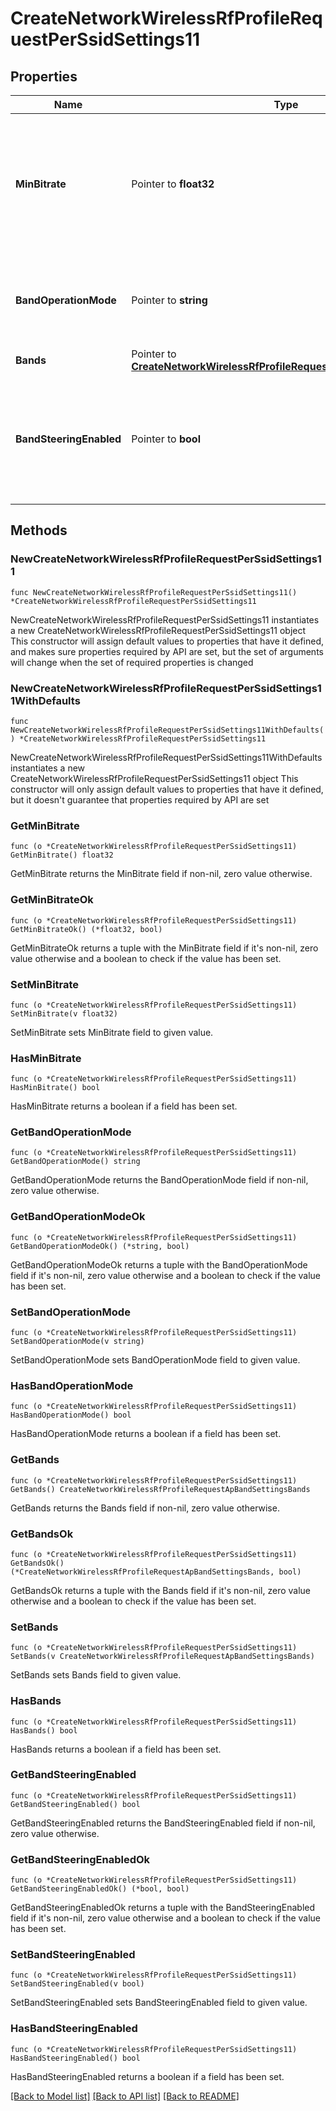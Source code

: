 # CreateNetworkWirelessRfProfileRequestPerSsidSettings11

## Properties

Name | Type | Description | Notes
------------ | ------------- | ------------- | -------------
**MinBitrate** | Pointer to **float32** | Sets min bitrate (Mbps) of this SSID. Can be one of &#39;1&#39;, &#39;2&#39;, &#39;5.5&#39;, &#39;6&#39;, &#39;9&#39;, &#39;11&#39;, &#39;12&#39;, &#39;18&#39;, &#39;24&#39;, &#39;36&#39;, &#39;48&#39; or &#39;54&#39;. | [optional] 
**BandOperationMode** | Pointer to **string** | Choice between &#39;dual&#39;, &#39;2.4ghz&#39;, &#39;5ghz&#39;, &#39;6ghz&#39; or &#39;multi&#39;. | [optional] 
**Bands** | Pointer to [**CreateNetworkWirelessRfProfileRequestApBandSettingsBands**](CreateNetworkWirelessRfProfileRequestApBandSettingsBands.md) |  | [optional] 
**BandSteeringEnabled** | Pointer to **bool** | Steers client to most open band between 2.4 GHz and 5 GHz. Can be either true or false. | [optional] 

## Methods

### NewCreateNetworkWirelessRfProfileRequestPerSsidSettings11

`func NewCreateNetworkWirelessRfProfileRequestPerSsidSettings11() *CreateNetworkWirelessRfProfileRequestPerSsidSettings11`

NewCreateNetworkWirelessRfProfileRequestPerSsidSettings11 instantiates a new CreateNetworkWirelessRfProfileRequestPerSsidSettings11 object
This constructor will assign default values to properties that have it defined,
and makes sure properties required by API are set, but the set of arguments
will change when the set of required properties is changed

### NewCreateNetworkWirelessRfProfileRequestPerSsidSettings11WithDefaults

`func NewCreateNetworkWirelessRfProfileRequestPerSsidSettings11WithDefaults() *CreateNetworkWirelessRfProfileRequestPerSsidSettings11`

NewCreateNetworkWirelessRfProfileRequestPerSsidSettings11WithDefaults instantiates a new CreateNetworkWirelessRfProfileRequestPerSsidSettings11 object
This constructor will only assign default values to properties that have it defined,
but it doesn't guarantee that properties required by API are set

### GetMinBitrate

`func (o *CreateNetworkWirelessRfProfileRequestPerSsidSettings11) GetMinBitrate() float32`

GetMinBitrate returns the MinBitrate field if non-nil, zero value otherwise.

### GetMinBitrateOk

`func (o *CreateNetworkWirelessRfProfileRequestPerSsidSettings11) GetMinBitrateOk() (*float32, bool)`

GetMinBitrateOk returns a tuple with the MinBitrate field if it's non-nil, zero value otherwise
and a boolean to check if the value has been set.

### SetMinBitrate

`func (o *CreateNetworkWirelessRfProfileRequestPerSsidSettings11) SetMinBitrate(v float32)`

SetMinBitrate sets MinBitrate field to given value.

### HasMinBitrate

`func (o *CreateNetworkWirelessRfProfileRequestPerSsidSettings11) HasMinBitrate() bool`

HasMinBitrate returns a boolean if a field has been set.

### GetBandOperationMode

`func (o *CreateNetworkWirelessRfProfileRequestPerSsidSettings11) GetBandOperationMode() string`

GetBandOperationMode returns the BandOperationMode field if non-nil, zero value otherwise.

### GetBandOperationModeOk

`func (o *CreateNetworkWirelessRfProfileRequestPerSsidSettings11) GetBandOperationModeOk() (*string, bool)`

GetBandOperationModeOk returns a tuple with the BandOperationMode field if it's non-nil, zero value otherwise
and a boolean to check if the value has been set.

### SetBandOperationMode

`func (o *CreateNetworkWirelessRfProfileRequestPerSsidSettings11) SetBandOperationMode(v string)`

SetBandOperationMode sets BandOperationMode field to given value.

### HasBandOperationMode

`func (o *CreateNetworkWirelessRfProfileRequestPerSsidSettings11) HasBandOperationMode() bool`

HasBandOperationMode returns a boolean if a field has been set.

### GetBands

`func (o *CreateNetworkWirelessRfProfileRequestPerSsidSettings11) GetBands() CreateNetworkWirelessRfProfileRequestApBandSettingsBands`

GetBands returns the Bands field if non-nil, zero value otherwise.

### GetBandsOk

`func (o *CreateNetworkWirelessRfProfileRequestPerSsidSettings11) GetBandsOk() (*CreateNetworkWirelessRfProfileRequestApBandSettingsBands, bool)`

GetBandsOk returns a tuple with the Bands field if it's non-nil, zero value otherwise
and a boolean to check if the value has been set.

### SetBands

`func (o *CreateNetworkWirelessRfProfileRequestPerSsidSettings11) SetBands(v CreateNetworkWirelessRfProfileRequestApBandSettingsBands)`

SetBands sets Bands field to given value.

### HasBands

`func (o *CreateNetworkWirelessRfProfileRequestPerSsidSettings11) HasBands() bool`

HasBands returns a boolean if a field has been set.

### GetBandSteeringEnabled

`func (o *CreateNetworkWirelessRfProfileRequestPerSsidSettings11) GetBandSteeringEnabled() bool`

GetBandSteeringEnabled returns the BandSteeringEnabled field if non-nil, zero value otherwise.

### GetBandSteeringEnabledOk

`func (o *CreateNetworkWirelessRfProfileRequestPerSsidSettings11) GetBandSteeringEnabledOk() (*bool, bool)`

GetBandSteeringEnabledOk returns a tuple with the BandSteeringEnabled field if it's non-nil, zero value otherwise
and a boolean to check if the value has been set.

### SetBandSteeringEnabled

`func (o *CreateNetworkWirelessRfProfileRequestPerSsidSettings11) SetBandSteeringEnabled(v bool)`

SetBandSteeringEnabled sets BandSteeringEnabled field to given value.

### HasBandSteeringEnabled

`func (o *CreateNetworkWirelessRfProfileRequestPerSsidSettings11) HasBandSteeringEnabled() bool`

HasBandSteeringEnabled returns a boolean if a field has been set.


[[Back to Model list]](../README.md#documentation-for-models) [[Back to API list]](../README.md#documentation-for-api-endpoints) [[Back to README]](../README.md)


